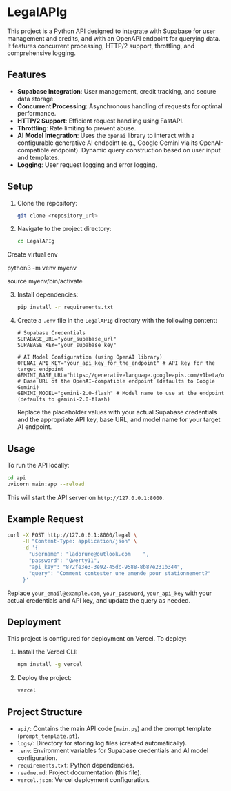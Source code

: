 # LegalAPIg

This project is a Python API designed to integrate with Supabase for user management and credits, and with an OpenAPI endpoint for querying data. It features concurrent processing, HTTP/2 support, throttling, and comprehensive logging.

## Features

-   **Supabase Integration**: User management, credit tracking, and secure data storage.
-   **Concurrent Processing**: Asynchronous handling of requests for optimal performance.
-   **HTTP/2 Support**: Efficient request handling using FastAPI.
-   **Throttling**: Rate limiting to prevent abuse.
-   **AI Model Integration**: Uses the `openai` library to interact with a configurable generative AI endpoint (e.g., Google Gemini via its OpenAI-compatible endpoint). Dynamic query construction based on user input and templates.
-   **Logging**: User request logging and error logging.

## Setup

1. Clone the repository:
    ```bash
    git clone <repository_url>
    ```
2. Navigate to the project directory:
    ```bash
    cd LegalAPIg
    ```
Create virtual env
  
   python3 -m venv myenv

source myenv/bin/activate


3. Install dependencies:
    ```bash
    pip install -r requirements.txt
    ```
4. Create a `.env` file in the `LegalAPIg` directory with the following content:
    ```
    # Supabase Credentials
    SUPABASE_URL="your_supabase_url"
    SUPABASE_KEY="your_supabase_key"

    # AI Model Configuration (using OpenAI library)
    OPENAI_API_KEY="your_api_key_for_the_endpoint" # API key for the target endpoint
    GEMINI_BASE_URL="https://generativelanguage.googleapis.com/v1beta/openai/" # Base URL of the OpenAI-compatible endpoint (defaults to Google Gemini)
    GEMINI_MODEL="gemini-2.0-flash" # Model name to use at the endpoint (defaults to gemini-2.0-flash)
    ```
    Replace the placeholder values with your actual Supabase credentials and the appropriate API key, base URL, and model name for your target AI endpoint.

## Usage

To run the API locally:

```bash
cd api
uvicorn main:app --reload
```

This will start the API server on `http://127.0.0.1:8000`.

## Example Request

```bash
curl -X POST http://127.0.0.1:8000/legal \
     -H "Content-Type: application/json" \
     -d '{
       "username": "ladorure@outlook.com    ",
       "password": "Qwerty11",
       "api_key": "872fe3e3-3e92-45dc-9588-8b87e231b344",
       "query": "Comment contester une amende pour stationnement?"
     }'
```

Replace `your_email@example.com`, `your_password`, `your_api_key` with your actual credentials and API key, and update the query as needed.

## Deployment

This project is configured for deployment on Vercel. To deploy:

1. Install the Vercel CLI:
    ```bash
    npm install -g vercel
    ```
2. Deploy the project:
    ```bash
    vercel
    ```

## Project Structure

-   `api/`: Contains the main API code (`main.py`) and the prompt template (`prompt_template.pt`).
-   `logs/`: Directory for storing log files (created automatically).
-   `.env`: Environment variables for Supabase credentials and AI model configuration.
-   `requirements.txt`: Python dependencies.
-   `readme.md`: Project documentation (this file).
-   `vercel.json`: Vercel deployment configuration.
